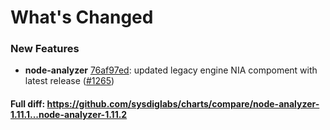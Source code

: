 # What's Changed

### New Features
- **node-analyzer** [76af97ed](https://github.com/sysdiglabs/charts/commit/76af97edaae471525d78fd1115a0a6689223cfbb): updated legacy engine NIA compoment with latest release ([#1265](https://github.com/sysdiglabs/charts/issues/1265))
#### Full diff: https://github.com/sysdiglabs/charts/compare/node-analyzer-1.11.1...node-analyzer-1.11.2
